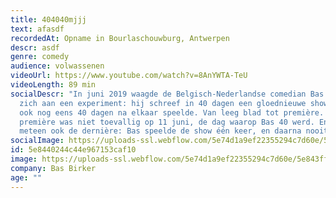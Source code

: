 ```yaml
---
title: 404040mjjj
text: afasdf
recordedAt: Opname in Bourlaschouwburg, Antwerpen
descr: asdf
genre: comedy
audience: volwassenen
videoUrl: https://www.youtube.com/watch?v=8AnYWTA-TeU
videoLength: 89 min
socialDescr: "In juni 2019 waagde de Belgisch-Nederlandse comedian Bas Birker
  zich aan een experiment: hij schreef in 40 dagen een gloednieuwe show, die hij
  ook nog eens 40 dagen na elkaar speelde. Van leeg blad tot première. Die
  première was niet toevallig op 11 juni, de dag waarop Bas 40 werd. En dat werd
  meteen ook de dernière: Bas speelde de show één keer, en daarna nooit meer."
socialImage: https://uploads-ssl.webflow.com/5e74d1a9ef22355294c7d60e/5e843ffef32f290656291216_Schermafbeelding%202020-04-01%20om%2009.16.54.png
id: 5e8440244c44e967153caf10
image: https://uploads-ssl.webflow.com/5e74d1a9ef22355294c7d60e/5e843ffef32f290656291216_Schermafbeelding%202020-04-01%20om%2009.16.54.png
company: Bas Birker
age: ""
---
```

